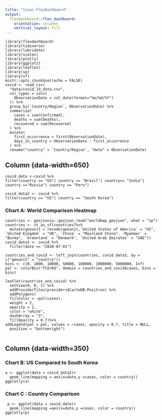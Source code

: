 ```yaml
---
title: "Isaac-FlexDashboard"
output: 
  flexdashboard::flex_dashboard:
    orientation: columns
    vertical_layout: fill
---
```


```{r setup, include=FALSE}
library(flexdashboard)
library(tidyverse)
library(lubridate)
library(scales)
library(plotly)
library(ggplot2)
library(leaflet)
library(sp)
library(sf)
knitr::opts_chunk$set(echo = FALSE)
covid <- read_csv(
  "data/covid_19_data.csv",
  col_types = cols(
    ObservationDate = col_date(format="%m/%d/%Y")
  )) %>%
  group_by(`Country/Region`, ObservationDate) %>%
  summarize(
    cases = sum(Confirmed),
    deaths = sum(Deaths),
    recovered = sum(Recovered)
  ) %>%
  mutate(
    first_occurrence = first(ObservationDate),
    days_in_country = ObservationDate - first_occurrence
  ) %>%
  rename("country" = `Country/Region`, "date" = ObservationDate)
```

Column {data-width=650}
--------------------------------------------------------------------



```{r}
covid_data <-covid %>%
filter(country == "US"| country == "Brazil"| country== "India"| country =="Russia"| country == "Peru")
```

```{r}
covid_data2 <- covid %>%
filter(country == "US"| country == "South Korea")
```


### Chart A: World Comparison Heatmap

```{r}
countries <- geojsonio::geojson_read("worldmap.geojson", what = "sp")
countries <- st_as_sf(countries)%>%
  mutate(geounit = recode(geounit,`United States of America` = "US", `United Kingdom` = "UK", `China` = "Mainland China", `Myanmar` = "Burma", `Greenland` = "Denmark", `United Arab Emirates` = "UAE"))
covid_data3 <- covid %>%
  filter(date == "2020-07-01")

countries_and_covid <- left_join(countries, covid_data3, by = c("geounit" = "country"))
bins <- c(0, 1000, 10000, 50000, 100000, 1000000, 5000000, Inf)
pal <- colorBin("YlOrRd", domain = countries_and_covid$cases, bins = bins)

leaflet(countries_and_covid) %>%
  setView(0, 0, 1) %>%
  addProviderTiles(providers$CartoDB.Positron) %>%
  addPolygons(
  fillColor = ~pal(cases),
  weight = 2,
  opacity = 1,
  color = "white",
  dashArray = "3",
  fillOpacity = 0.7)%>%
addLegend(pal = pal, values = ~cases, opacity = 0.7, title = NULL,
  position = "bottomright")


```



Column {data-width=350}
-----------------------------------------------------------------------

### Chart B: US Compared to South Korea

```{r, echo = FALSE}
a <- ggplot(data = covid_data2)+
  geom_line(mapping = aes(x=date,y =cases, color = country))
ggplotly(a)
```

### Chart C : Country Comparison 

```{r, echo = FALSE}
 p <- ggplot(data = covid_data)+
  geom_line(mapping =aes(x=date,y =cases, color = country))
ggplotly(p)
```

